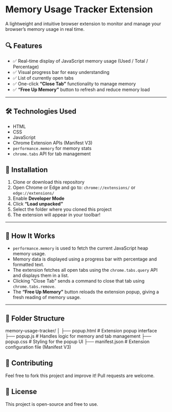 # Memory Usage Tracker Extension

A lightweight and intuitive browser extension to monitor and manage your browser’s memory usage in real time.

## 🔍 Features

- ✅ Real-time display of JavaScript memory usage (Used / Total / Percentage)
- ✅ Visual progress bar for easy understanding
- ✅ List of currently open tabs
- ✅ One-click **“Close Tab”** functionality to manage memory
- ✅ **“Free Up Memory”** button to refresh and reduce memory load

---

## 🛠️ Technologies Used

- HTML  
- CSS  
- JavaScript  
- Chrome Extension APIs (Manifest V3)  
- `performance.memory` for memory stats  
- `chrome.tabs` API for tab management

## 🚀 Installation

1. Clone or download this repository
2. Open Chrome or Edge and go to: `chrome://extensions/` or `edge://extensions/`
3. Enable **Developer Mode**
4. Click **“Load unpacked”**
5. Select the folder where you cloned this project
6. The extension will appear in your toolbar!

---

## 🧠 How It Works

- `performance.memory` is used to fetch the current JavaScript heap memory usage.
- Memory data is displayed using a progress bar with percentage and formatted text.
- The extension fetches all open tabs using the `chrome.tabs.query` API and displays them in a list.
- Clicking "Close Tab" sends a command to close that tab using `chrome.tabs.remove`.
- The **“Free Up Memory”** button reloads the extension popup, giving a fresh reading of memory usage.

---

## 📂 Folder Structure

memory-usage-tracker/
│
├── popup.html         # Extension popup interface
├── popup.js           # Handles logic for memory and tab management
├── popup.css          # Styling for the popup UI
├── manifest.json      # Extension configuration file (Manifest V3)

## 🤝 Contributing

Feel free to fork this project and improve it! Pull requests are welcome.

## 📜 License

This project is open-source and free to use.

